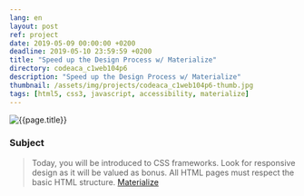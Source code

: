```yaml
---
lang: en
layout: post
ref: project
date: 2019-05-09 00:00:00 +0200
deadline: 2019-05-10 23:59:59 +0200
title: "Speed up the Design Process w/ Materialize"
directory: codeaca_c1web104p6
description: "Speed up the Design Process w/ Materialize"
thumbnail: /assets/img/projects/codeaca_c1web104p6-thumb.jpg
tags: [html5, css3, javascript, accessibility, materialize]
---
```


![{{page.title}}]({{page.thumbnail}})

### Subject

>Today, you will be introduced to CSS frameworks. Look for responsive design as it will be valued as bonus. All HTML pages must respect the basic HTML structure.
[Materialize](http://materializecss.com/https://github.com/Dogfalo/materialize)
